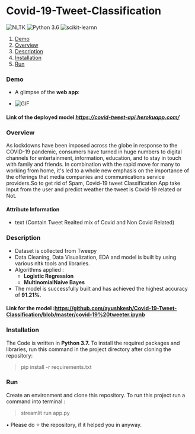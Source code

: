 # __Covid-19-Tweet-Classification__
![NLTK](https://img.shields.io/badge/NLTK-3.4.5-blue.svg) ![Python 3.6](https://img.shields.io/badge/Python-3.6-brightgreen.svg) ![scikit-learnn](https://img.shields.io/badge/Library-Scikit_Learn-orange.svg)
1. [ Demo ](#demo)
2. [ Overview ](#overview)
3. [Description](#description)
4. [Installation](#install)
4. [ Run ](#run)

<a name="demo"></a>
### Demo

* A glimpse of the __web app__:

- ![GIF](covid19.gif)
#### Link of the deployed model _https://covid-tweet-api.herokuapp.com/_

<a name="overview"></a>
### Overview
As lockdowns have been imposed across the globe in response to the COVID-19 pandemic, consumers have turned in huge numbers to digital channels for entertainment, information, education, and to stay in touch with family and friends. In combination with the rapid move for many to working from home, it's led to a whole new emphasis on the importance of the offerings that media companies and communications service providers.So to get rid of Spam, Covid-19 tweet Classification App take Input from the user and predict weather the tweet is Covid-19 related or Not.

#### Attribute Information
- text (Contain Tweet Realted mix of Covid and Non Covid Related)

### Description
- Dataset is collected from Tweepy 
- Data Cleaning, Data Visualization, EDA and model is built by using various nltk tools and libraries.
- Algorithms applied :
  * __Logistic Regression__
  * __MultinomialNaive Bayes__
- The model is successfully built and has achieved the highest accuracy of __91.21%__.
#### Link for the model :__https://github.com/ayushkesh/Covid-19-Tweet-Classification/blob/master/covid-19%20tweeter.ipynb__

### Installation
The Code is written in __Python 3.7.__ To install the required packages and libraries, run this command in the project directory after cloning the repository:

> pip install -r requirements.txt

<a name="run" > </a>
### Run

Create an environment and clone this repository. To run this project run a command into terminal :

> streamlit run app.py

• Please do ⭐ the repository, if it helped you in anyway.

